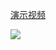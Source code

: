 [演示视频](https://cdn.jsdelivr.net/gh/singularity0909/cdn/vid/qapp.mp4)

![](https://cdn.jsdelivr.net/gh/singularity0909/cdn/img/screenshot/qr.png)